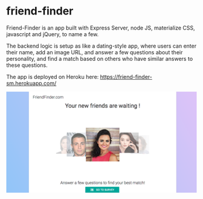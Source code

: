 # friend-finder

Friend-Finder is an app built with Express Server, node JS, materialize CSS, javascript and jQuery, to name a few.

The backend logic is setup as like a dating-style app, where users can enter their name, add an image URL, and answer a few questions about their personality, and find a match based on others who have similar answers to these questions.

The app is deployed on Heroku here: https://friend-finder-sm.herokuapp.com/

![Alt text](readMeImg.png)
